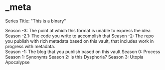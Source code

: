 # _meta

Series Title: "This is a binary"

Season -3: The point at which this format is unable to express the idea
Season -2.1: The code you write to accomplish that
Season -2: The repo you publish with rich metadata based on this vault, that includes work in progress with metadata.  
Season -1: The blog that you publish based on this vault
Season 0: Process
Season 1: Synonyms
Season 2: Is this Dysphoria?
Season 3: Utopia Apocalypse
